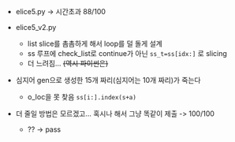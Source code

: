 - elice5.py -> 시간초과 88/100
  
- elice5_v2.py
  - list slice를 촘촘하게 해서 loop를 덜 돌게 설계
  - ss 루프에 check_list로 continue가 아닌 `ss_t=ss[idx:]` 로 slicing
  - 더 느려짐... ~~(역시 파이썬은)~~
  
- 심지어 gen으로 생성한 15개 짜리(심지어는 10개 짜리)가 죽는다
  - o_loc을 못 찾음 `ss[i:].index(s+a)`
  
- 더 줄일 방법은 모르겠고... 혹시나 해서 그냥 똑같이 제출 -> 100/100
  - ?? -> pass